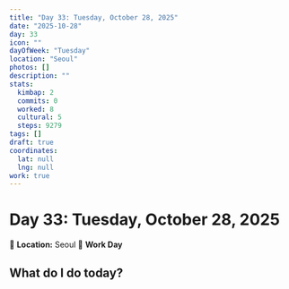 ```yaml
---
title: "Day 33: Tuesday, October 28, 2025"
date: "2025-10-28"
day: 33
icon: ""
dayOfWeek: "Tuesday"
location: "Seoul"
photos: []
description: ""
stats:
  kimbap: 2
  commits: 0
  worked: 8
  cultural: 5
  steps: 9279
tags: []
draft: true
coordinates:
  lat: null
  lng: null
work: true
---
```

# Day 33: Tuesday, October 28, 2025

📍 **Location:** Seoul
💼 **Work Day**

## What do I do today?


